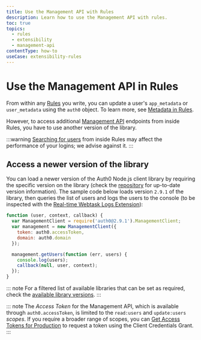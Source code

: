 ```yaml
---
title: Use the Management API with Rules
description: Learn how to use the Management API with rules.
toc: true
topics:
  - rules
  - extensibility
  - management-api
contentType: how-to
useCase: extensibility-rules
---
```

# Use the Management API in Rules

From within any [Rules](/rules) you write, you can update a user's `app_metadata` or `user_metadata` using the `auth0` object. To learn more, see [Metadata in Rules](/rules/guides/metadata).

However, to access additional [Management API](/api/management/v2) endpoints from inside Rules, you have to use another version of the library.

:::warning
[Searching for users](/best-practices/search-best-practices) from inside Rules may affect the performance of your logins; we advise against it. 
:::

## Access a newer version of the library

You can load a newer version of the Auth0 Node.js client library by requiring the specific version on the library (check the [repository](https://github.com/auth0/node-auth0) for up-to-date version information). The sample code below loads version `2.9.1` of the library, then queries the list of users and logs the users to the console (to be inspected with the [Real-time Webtask Logs Extension](/extensions/realtime-webtask-logs)):

```js
function (user, context, callback) {
  var ManagementClient = require('auth0@2.9.1').ManagementClient;
  var management = new ManagementClient({
    token: auth0.accessToken,
    domain: auth0.domain
  });

  management.getUsers(function (err, users) {
    console.log(users);
    callback(null, user, context);
  });
}
```

::: note
For a filtered list of available libraries that can be set as required, check the [available library versions](https://auth0-extensions.github.io/canirequire/#auth0).
:::

::: note
The <dfn data-key="access-token">Access Token</dfn> for the Management API, which is available through `auth0.accessToken`, is limited to the `read:users` and `update:users` <dfn data-key="scope">scopes</dfn>. If you require a broader range of scopes, you can [Get Access Tokens for Production](/api/management/v2/get-access-tokens-for-production) to request a token using the Client Credentials Grant.
:::
